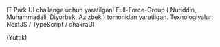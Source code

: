 IT Park UI challange uchun yaratilgan!
Full-Force-Group ( Nuriddin, Muhammadali, Diyorbek, Azizbek ) tomonidan yaratilgan.
Texnologiyalar: NextJS / TypeScript / chakraUI

(Yuttik)

